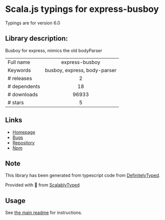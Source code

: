 
# Scala.js typings for express-busboy

Typings are for version 6.0

## Library description:
Busboy for express, mimics the old bodyParser

|                    |                 |
| ------------------ | :-------------: |
| Full name          | express-busboy |
| Keywords           | busboy, express, body-parser |
| # releases         | 2 |
| # dependents       | 18 |
| # downloads        | 96933 |
| # stars            | 5 |

## Links
- [Homepage](https://github.com/yahoo/express-busboy)
- [Bugs](https://github.com/yahoo/express-busboy/issues)
- [Repository](https://github.com/yahoo/express-busboy)
- [Npm](https://www.npmjs.com/package/express-busboy)
    


## Note
This library has been generated from typescript code from [DefinitelyTyped](https://definitelytyped.org).

Provided with :purple_heart: from [ScalablyTyped](https://github.com/oyvindberg/ScalablyTyped)

## Usage
See [the main readme](../../readme.md) for instructions.


